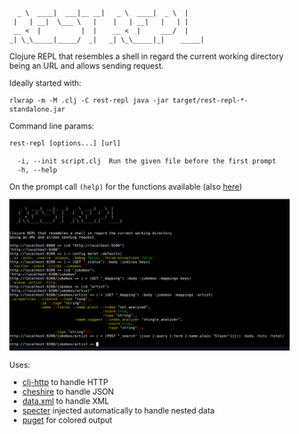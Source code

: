       _ \  ____|  ___|__ __|   _ \  ____|  _ \  |     
     |   | __|  \___ \   |    |   | __|   |   | |     
     __ <  |          |  |    __ <  |     ___/  |     
    _| \_\_____|_____/  _|   _| \_\_____|_|    _____| 


Clojure REPL that resembles a shell in regard the current working directory
being an URL and allows sending request.

Ideally started with:

    rlwrap -m -M .clj -C rest-repl java -jar target/rest-repl-*-standalone.jar

Command line params:

    rest-repl [options...] [url]
    
      -i, --init script.clj  Run the given file before the first prompt
      -h, --help

On the prompt call `(help)` for the functions available (also
[here](resources/help.md))


![screenshot](doc/restrepl.png)


Uses:

- [clj-http](https://github.com/dakrone/clj-http) to handle HTTP
- [cheshire](https://github.com/dakrone/cheshire) to handle JSON
- [data.xml](https://github.com/clojure/data.xml) to handle XML
- [specter](https://github.com/nathanmarz/specter) injected
  automatically to handle nested data
- [puget](https://github.com/greglook/puget) for colored output

